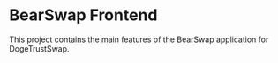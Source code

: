 # BearSwap Frontend


This project contains the main features of the BearSwap application for DogeTrustSwap.


